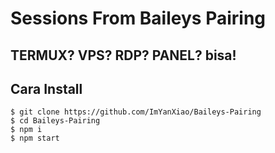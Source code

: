# Sessions From Baileys Pairing

## TERMUX? VPS? RDP? PANEL? bisa!

## Cara Install
```
$ git clone https://github.com/ImYanXiao/Baileys-Pairing
$ cd Baileys-Pairing
$ npm i
$ npm start
```
